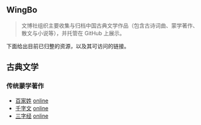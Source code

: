 WingBo
------

>  文博社组织主要收集与归档中国古典文学作品（包含古诗词曲、蒙学著作、散文与小说等），并托管在 GitHub 上展示。

下面给出目前已归整的资源，以及其可访问的链接。

## 古典文学

### 传统蒙学著作

- [百家姓](https://github.com/WingBo/baijiaxing) [online](https://wingbo.github.io/baijiaxing/)
- [千字文](https://github.com/WingBo/qianziwen)  [online](https://wingbo.github.io/qianziwen/)
- [三字经](https://github.com/WingBo/sanzijing) [online](https://wingbo.github.io/sanzijing/)

